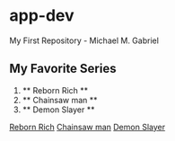 # app-dev
My First Repository - Michael M. Gabriel

## My Favorite Series
1. ** Reborn Rich **
2. ** Chainsaw man **
3. ** Demon Slayer **

[Reborn Rich](https://ph.search.yahoo.com/search?fr=mcafee&type=E210PH91213G0&p=reborn+rich)
[Chainsaw man](https://ph.search.yahoo.com/search?fr=mcafee&type=E210PH91213G0&p=chainsaw+man)
[Demon Slayer](https://ph.search.yahoo.com/search?fr=mcafee&type=E210PH91213G0&p=demon+slayer)
